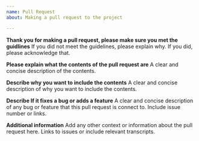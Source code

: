 ```yaml
---
name: Pull Request
about: Making a pull request to the project

---
```


**Thank you for making a pull request, please make sure you met the guidlines**
If you did not meet the guidelines, please explain why. If you did, please acknowledge that.

**Please explain what the contents of the pull request are**
A clear and concise description of the contents.

**Describe why you want to include the contents**
A clear and concise description of why you want to include the contents.

**Describe If it fixes a bug or adds a feature**
A clear and concise description of any bug or feature that this pull request is connect to. Include issue number or links.

**Additional information**
Add any other context or information about the pull request here. Links to issues or include relevant transcripts.
